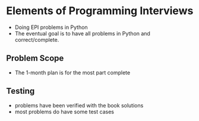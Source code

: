 # Elements of Programming Interviews
* Doing EPI problems in Python
* The eventual goal is to have all problems in Python and correct/complete. 

## Problem Scope
* The 1-month plan is for the most part complete

## Testing
* problems have been verified with the book solutions
* most problems do have some test cases 
